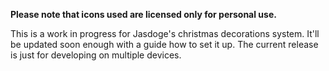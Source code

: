 **Please note that icons used are licensed only for personal use.**

This is a work in progress for Jasdoge's christmas decorations system. It'll be updated soon enough with a guide how to set it up. The current release is just for developing on multiple devices.
